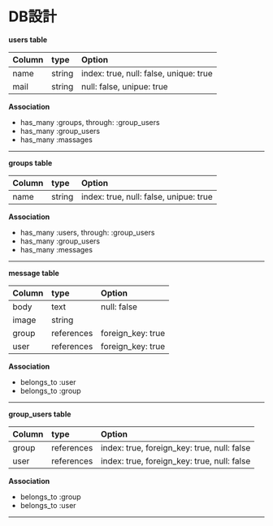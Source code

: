 # DB設計

**users table**

| Column | type   | Option |
|:--|:--|:---|
| name   | string | index: true, null: false, unique: true |
| mail   | string | null: false, unipue: true              |

**Association**
* has_many :groups, through: :group_users
* has_many :group_users
* has_many :massages
***

**groups table**

| Column | type | Option |
|:--|:--|:--|
| name | string | index: true, null: false, unipue: true |

**Association**
* has_many :users, through: :group_users
* has_many :group_users
* has_many :messages
***

**message table**

| Column   | type    | Option |
|:--|:--|:--|
| body     | text    | null: false |
| image    | string  |  |
| group | references | foreign_key: true |
| user  | references | foreign_key: true |

**Association**
* belongs_to :user
* belongs_to :group
***

**group_users table**

| Column    | type    | Option |
|:--|:--|:--|
| group  | references | index: true, foreign_key: true, null: false |
| user   | references | index: true, foreign_key: true, null: false |

**Association**
* belongs_to :group
* belongs_to :user
***

